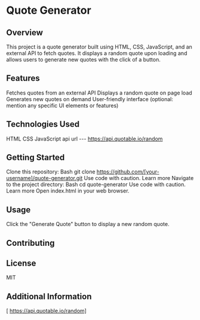 
# Quote Generator

## Overview

This project is a quote generator built using HTML, CSS, JavaScript, and an external API to fetch quotes. It displays a random quote upon loading and allows users to generate new quotes with the click of a button.

## Features

Fetches quotes from an external API
Displays a random quote on page load
Generates new quotes on demand
User-friendly interface (optional: mention any specific UI elements or features)
## Technologies Used

HTML
CSS
JavaScript
api url --- https://api.quotable.io/random
## Getting Started

Clone this repository:
Bash
git clone https://github.com/[your-username]/quote-generator.git
Use code with caution. Learn more
Navigate to the project directory:
Bash
cd quote-generator
Use code with caution. Learn more
Open index.html in your web browser.
## Usage

Click the "Generate Quote" button to display a new random quote.
## Contributing

## License

 MIT

## Additional Information

[ https://api.quotable.io/random]
 
